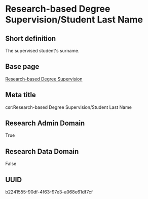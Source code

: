 # Research-based Degree Supervision/Student Last Name
## Short definition
The supervised student's surname.
## Base page
[Research-based Degree Supervision](../../Objects/Research-based%20Degree%20Supervision.md)
## Meta title
csr:Research-based Degree Supervision/Student Last Name
## Research Admin Domain
True
## Research Data Domain
False
## UUID
b2241555-90df-4f63-97e3-a068e61df7cf
